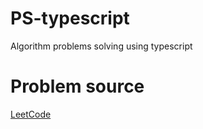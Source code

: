 # PS-typescript
Algorithm problems solving using typescript

# Problem source
[LeetCode](https://leetcode.com/problemset/all/)
